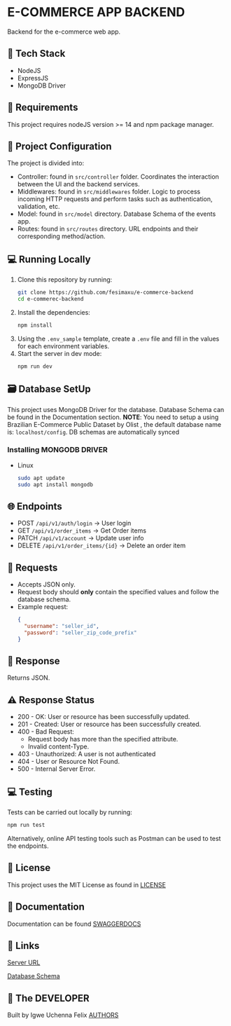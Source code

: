 # E-COMMERCE APP BACKEND

Backend for the e-commerce web app.

## 🔧 Tech Stack

- NodeJS
- ExpressJS
- MongoDB Driver

## 📝 Requirements

This project requires nodeJS version >= 14 and npm package manager.

## 📁 Project Configuration

The project is divided into:

- Controller: found in `src/controller` folder. Coordinates the interaction between the UI and the backend services.
- Middlewares: found in `src/middlewares` folder. Logic to process incoming HTTP requests and perform tasks such as authentication, validation, etc.
- Model: found in `src/model` directory. Database Schema of the events app.
- Routes: found in `src/routes` directory. URL endpoints and their corresponding method/action.

## 💻 Running Locally

1. Clone this repository by running:
   ```bash
   git clone https://github.com/fesimaxu/e-commerce-backend
   cd e-commerec-backend
   ```
2. Install the dependencies:
   ```bash
   npm install
   ```
3. Using the `.env_sample` template, create a `.env` file and fill in the values for each environment variables.
4. Start the server in dev mode:
   ```bash
   npm run dev 
   ```

## 🗃️ Database SetUp

This project uses MongoDB Driver for the database. Database Schema can be found in the Documentation section.
**NOTE**: You need to setup a using Brazilian E-Commerce Public Dataset by Olist , the default database name is: `localhost/config`. DB schemas are automatically synced

### Installing MONGODB DRIVER

- Linux
  ```bash
  sudo apt update
  sudo apt install mongodb
  ```


## 🌐 Endpoints

- POST `/api/v1/auth/login` -> User login
- GET `/api/v1/order_items` -> Get Order items
- PATCH `/api/v1/account` -> Update user info
- DELETE `/api/v1/order_items/{id}` -> Delete an order item


## 📩 Requests

- Accepts JSON only.
- Request body should **only** contain the specified values and follow the database schema.
- Example request:
  ```json
  {
    "username": "seller_id",
    "password": "seller_zip_code_prefix"
  }
  ```

## 📂 Response

Returns JSON.

## ⚠️ Response Status

- 200 - OK: User or resource has been successfully updated.
- 201 - Created: User or resource has been successfully created.
- 400 - Bad Request:
  - Request body has more than the specified attribute.
  - Invalid content-Type.
- 403 - Unauthorized: A user is not authenticated
- 404 - User or Resource Not Found.
- 500 - Internal Server Error.

## 💻 Testing

Tests can be carried out locally by running:

```bash
npm run test
```

Alternatively, online API testing tools such as Postman can be used to test the endpoints.

## 📄 License

This project uses the MIT License as found in [LICENSE](/LICENSE)

## 📖 Documentation

Documentation can be found [SWAGGERDOCS](http://localhost:3050/api-docs)

## 🔗 Links

[Server URL]()

[Database Schema]()

## 🤝 The DEVELOPER

Built by Igwe Uchenna Felix
[AUTHORS](/AUTHORS)

